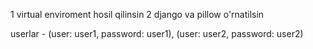 1 virtual enviroment hosil qilinsin
2 django va pillow o'rnatilsin

userlar - (user: user1, password: user1), (user: user2, password: user2) 
